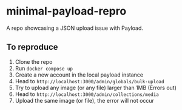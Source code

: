 # minimal-payload-repro
A repo showcasing a JSON upload issue with Payload.

## To reproduce
1. Clone the repo
2. Run `docker compose up`
3. Create a new account in the local payload instance
4. Head to `http://localhost:3000/admin/globals/bulk-upload`
5. Try to upload any image (or any file) larger than 1MB (Errors out)
6. Head to `http://localhost:3000/admin/collections/media`
7. Upload the same image (or file), the error will not occur